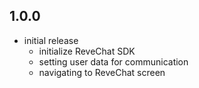 ## 1.0.0

* initial release
  * initialize ReveChat SDK
  * setting user data for communication
  * navigating to ReveChat screen
